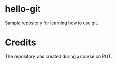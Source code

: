 # hello-git
Sample repository for learning how to use git.
# Credits
The repository was created during a course on PUT.